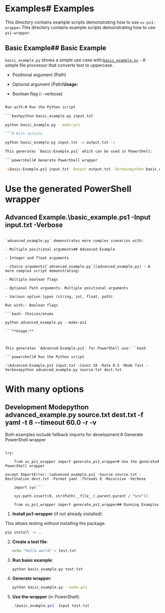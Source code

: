 # Examples# Examples

This directory contains example scripts demonstrating how to use `uv-ps1-wrapper`.This directory contains example scripts demonstrating how to use `ps1-wrapper`.

## Basic Example## Basic Example

`basic_example.py` shows a simple use case with:[`basic_example.py`](basic_example.py) - A simple file processor that converts text to uppercase.

- Positional argument (Path)

- Optional argument (Path)**Usage:**

- Boolean flag (--verbose)

````bash

Run with:# Run the Python script

```bashpython basic_example.py input.txt

python basic_example.py --make-ps1

```# With options

python basic_example.py input.txt -o output.txt -v

This generates `Basic-Example.ps1` which can be used in PowerShell:

```powershell# Generate PowerShell wrapper

.\Basic-Example.ps1 input.txt -Output output.txt -Verbosepython basic_example.py --make-ps1

````

# Use the generated PowerShell wrapper

## Advanced Example.\basic_example.ps1 -Input input.txt -Verbose

````

`advanced_example.py` demonstrates more complex scenarios with:

- Multiple positional arguments## Advanced Example

- Integer and float arguments

- Choice arguments[`advanced_example.py`](advanced_example.py) - A more complex script demonstrating:

- Multiple boolean flags

- Optional Path arguments- Multiple positional arguments

- Various option types (string, int, float, path)

Run with:- Boolean flags

```bash- Choices/enums

python advanced_example.py --make-ps1

```**Usage:**



This generates `Advanced-Example.ps1` for PowerShell use:```bash

```powershell# Run the Python script

.\Advanced-Example.ps1 input.txt -Count 10 -Rate 0.5 -Mode fast -Verbosepython advanced_example.py source.txt dest.txt

````

# With many options

## Development Modepython advanced_example.py source.txt dest.txt -f yaml -t 8 --timeout 60.0 -r -v

Both examples include fallback imports for development:# Generate PowerShell wrapper

````pythonpython advanced_example.py --make-ps1

try:

    from uv_ps1_wrapper import generate_ps1_wrapper# Use the generated PowerShell wrapper

except ImportError:.\advanced_example.ps1 -Source source.txt -Destination dest.txt -Format yaml -Threads 8 -Recursive -Verbose

    import sys```

    sys.path.insert(0, str(Path(__file__).parent.parent / "src"))

    from uv_ps1_wrapper import generate_ps1_wrapper## Running Examples

````

1. **Install ps1-wrapper** (if not already installed):

This allows testing without installing the package.

```bash
pip install -e ..
```

2. **Create a test file**:

   ```bash
   echo "hello world" > test.txt
   ```

3. **Run basic example**:

   ```bash
   python basic_example.py test.txt
   ```

4. **Generate wrapper**:

   ```bash
   python basic_example.py --make-ps1
   ```

5. **Use the wrapper** (in PowerShell):
   ```powershell
   .\basic_example.ps1 -Input test.txt
   ```
